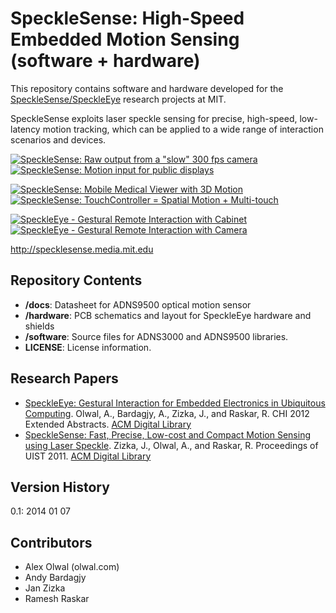 SpeckleSense: High-Speed Embedded Motion Sensing (software + hardware)
======================
This repository contains software and hardware developed for the [SpeckleSense/SpeckleEye](http://olwal.com/#high-speed_embedded_motion_sensing) research projects at MIT. 

SpeckleSense exploits laser speckle sensing for precise, high-speed, low-latency motion tracking, which can be applied to a wide range of interaction scenarios and devices.

[![SpeckleSense: Raw output from a "slow" 300 fps camera](https://i.vimeocdn.com/video/213005687-f6c41c396766319c49cc4b8aef1432aaae171dfac3432731ca61cc04ae99a9fb-d_640?region=us)](https://vimeo.com/31584442)
[![SpeckleSense: Motion input for public displays](https://i.vimeocdn.com/video/213321980-4ec357d923123a7484f635e67d9f6fa7133526c718b087a46e6332ccd5c35e91-d_640?region=us)](https://vimeo.com/31628017)

[![SpeckleSense: Mobile Medical Viewer with 3D Motion](https://i.vimeocdn.com/video/213004080-696edb391417e7ec225ada39372b353703749f5e84eec4e776a42e085c53586b-d_640?region=us)](https://vimeo.com/31584252)
[![SpeckleSense: TouchController = Spatial Motion + Multi-touch](https://i.vimeocdn.com/video/213004479-050bb320997671aba7fdb0a6e675bd578f666dc9e1c1f8f524666eb1e4539c6b-d_640?region=us)](https://vimeo.com/31584329)

[![SpeckleEye - Gestural Remote Interaction with Cabinet](https://i.vimeocdn.com/video/434556108-c5e4b9c53fb69e7620bee53636ef64c929847bb2f4647870d95dcc8eccefc069-d_640?region=us)](https://vimeo.com/63967600)
[![SpeckleEye - Gestural Remote Interaction with Camera](https://i.vimeocdn.com/video/434555965-4965d4d595a61bb951cde5cd7af93881386b0677604b5799d3ff86d73e8647ce-d_640?region=us)](https://vimeo.com/64055145)

http://specklesense.media.mit.edu

Repository Contents
-------------------
* **/docs**: Datasheet for ADNS9500 optical motion sensor
* **/hardware**: PCB schematics and layout for SpeckleEye hardware and shields
* **/software**: Source files for ADNS3000 and ADNS9500 libraries.
* **LICENSE**: License information.

Research Papers
-------------------
* [SpeckleEye: Gestural Interaction for Embedded Electronics in Ubiquitous Computing](http://olwal.com/projects/research/specklesense/olwal_speckleeye_chi_2012.pdf). Olwal, A., Bardagjy, A., Zizka, J., and Raskar, R. CHI 2012 Extended Abstracts. [ACM Digital Library](https://doi.org/10.1145/2212776.2223782) 
* [SpeckleSense: Fast, Precise, Low-cost and Compact Motion Sensing using Laser Speckle](http://olwal.com/projects/research/specklesense/zizka_specklesense_uist_2011.pdf). Zizka, J., Olwal, A., and Raskar, R. Proceedings of UIST 2011. [ACM Digital Library](https://doi.org/10.1145/2047196.2047261)
        

Version History
---------------
0.1: 2014 01 07

Contributors
------------
- Alex Olwal (olwal.com)
- Andy Bardagjy
- Jan Zizka
- Ramesh Raskar



